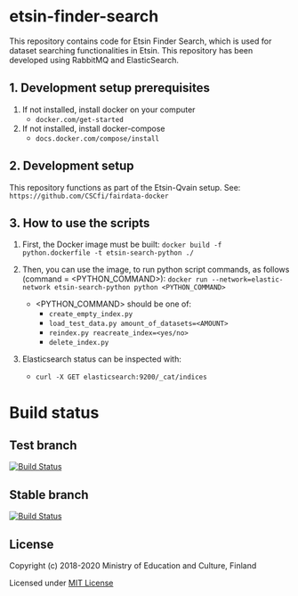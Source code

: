 # etsin-finder-search

This repository contains code for Etsin Finder Search, which is used for dataset searching functionalities in Etsin. This repository has been developed using RabbitMQ and ElasticSearch.

## 1. Development setup prerequisites

1. If not installed, install docker on your computer
    - `docker.com/get-started`
2. If not installed, install docker-compose
    - `docs.docker.com/compose/install`

## 2. Development setup

This repository functions as part of the Etsin-Qvain setup. See: `https://github.com/CSCfi/fairdata-docker`

## 3. How to use the scripts

1. First, the Docker image must be built: `docker build -f python.dockerfile -t etsin-search-python ./`

2. Then, you can use the image, to run python script commands, as follows (command = <PYTHON_COMMAND>):
    `docker run --network=elastic-network etsin-search-python python <PYTHON_COMMAND>`
    - <PYTHON_COMMAND> should be one of:
        - `create_empty_index.py`
        - `load_test_data.py amount_of_datasets=<AMOUNT>`
        - `reindex.py reacreate_index=<yes/no>`
        - `delete_index.py`
3. Elasticsearch status can be inspected with:
    - `curl -X GET elasticsearch:9200/_cat/indices`

# Build status

## Test branch
[![Build Status](https://travis-ci.com/CSCfi/etsin-finder-search.svg?branch=test)](https://travis-ci.com/CSCfi/etsin-finder-search)

## Stable branch
[![Build Status](https://travis-ci.com/CSCfi/etsin-finder-search.svg?branch=stable)](https://travis-ci.com/CSCfi/etsin-finder-search)

License
-------
Copyright (c) 2018-2020 Ministry of Education and Culture, Finland

Licensed under [MIT License](LICENSE)
